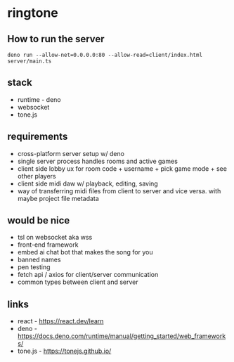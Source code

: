 # ringtone

## How to run the server
```
deno run --allow-net=0.0.0.0:80 --allow-read=client/index.html server/main.ts
```

## stack
- runtime - deno
- websocket
- tone.js

## requirements
- cross-platform server setup w/ deno
- single server process handles rooms and active games
- client side lobby ux for room code + username + pick game mode + see other players
- client side midi daw w/ playback, editing, saving
- way of transferring midi files from client to server and vice versa. with maybe project file metadata

## would be nice
- tsl on websocket aka wss
- front-end framework
- embed ai chat bot that makes the song for you
- banned names
- pen testing
- fetch api / axios for client/server communication
- common types between client and server

## links
- react - https://react.dev/learn
- deno - https://docs.deno.com/runtime/manual/getting_started/web_frameworks/
- tone.js - https://tonejs.github.io/

